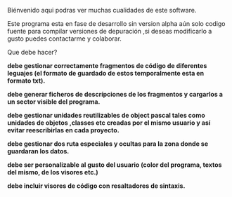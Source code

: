 Biénvenido aqui podras ver muchas cualidades de este software.


Este programa esta en fase de desarrollo sin version alpha aún solo
codigo fuente para compilar versiones de depuración ,si deseas modificarlo a gusto puedes contactarme y colaborar.

Que debe hacer?

**debe gestionar correctamente fragmentos de código de diferentes leguajes
(el formato de guardado de estos temporalmente esta en formato txt).**

**debe generar ficheros de descrípciones de los fragmentos y cargarlos a un
sector visible del programa.**

**debe gestionar unidades reutilizables de object pascal tales como unidades de objetos ,classes etc creadas por el mismo usuario y así evitar reescribirlas en cada proyecto.**

**debe gestionar dos ruta especiales y ocultas para la zona donde se guardaran los datos.**

**debe ser personalizable al gusto del usuario (color del programa, textos del mismo, de los visores etc.)**

**debe incluir visores de código con resaltadores de sintaxis.**

